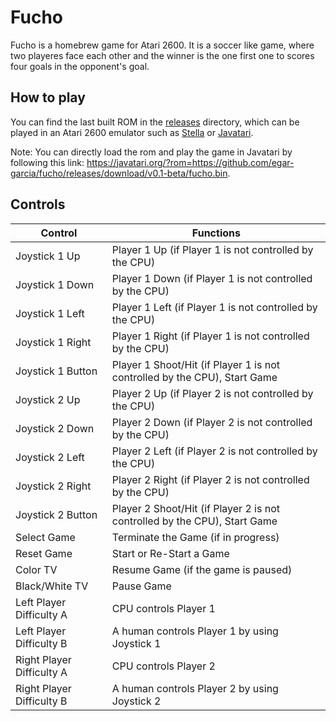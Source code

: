 # Fucho

Fucho is a homebrew game for Atari 2600.
It is a soccer like game, where two playeres face each other
and the winner is the one first one to scores four goals in the opponent's goal.

## How to play

You can find the last built ROM in the [releases](https://github.com/egar-garcia/fucho/releases)
directory, which can be played in an Atari 2600 emulator such as
[Stella](https://stella-emu.github.io/) or [Javatari](https://javatari.org/).

Note: You can directly load the rom and play the game in Javatari by following this link: https://javatari.org/?rom=https://github.com/egar-garcia/fucho/releases/download/v0.1-beta/fucho.bin.

## Controls

| Control | Functions |
| ------- | -------- |
| Joystick 1 Up             | Player 1 Up (if Player 1 is not controlled by the CPU)                    |
| Joystick 1 Down           | Player 1 Down (if Player 1 is not controlled by the CPU)                  |
| Joystick 1 Left           | Player 1 Left (if Player 1 is not controlled by the CPU)                  |
| Joystick 1 Right          | Player 1 Right (if Player 1 is not controlled by the CPU)                 |
| Joystick 1 Button         | Player 1 Shoot/Hit (if Player 1 is not controlled by the CPU), Start Game |
| Joystick 2 Up             | Player 2 Up (if Player 2 is not controlled by the CPU)                    |
| Joystick 2 Down           | Player 2 Down (if Player 2 is not controlled by the CPU)                  |
| Joystick 2 Left           | Player 2 Left (if Player 2 is not controlled by the CPU)                  |
| Joystick 2 Right          | Player 2 Right (if Player 2 is not controlled by the CPU)                 |
| Joystick 2 Button         | Player 2 Shoot/Hit (if Player 2 is not controlled by the CPU), Start Game |
| Select Game               | Terminate the Game (if in progress)                                       |
| Reset Game                | Start or Re-Start a Game                                                  |
| Color TV                  | Resume Game (if the game is paused)                                       |
| Black/White TV            | Pause Game                                                                |
| Left Player Difficulty A  | CPU controls Player 1                                                     |
| Left Player Difficulty B  | A human controls Player 1 by using Joystick 1                             |
| Right Player Difficulty A | CPU controls Player 2                                                     |
| Right Player Difficulty B | A human controls Player 2 by using Joystick 2                             |
